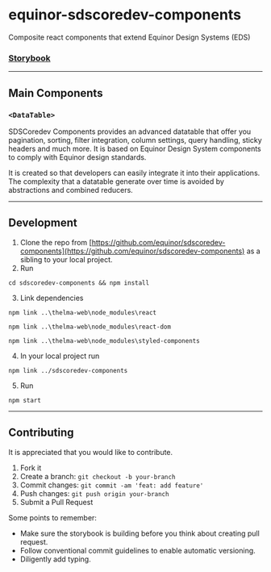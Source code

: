 # equinor-sdscoredev-components

Composite react components that extend Equinor Design Systems (EDS)

### [Storybook](https://equinor.github.io/sdscoredev-components/?path=/story/introduction--page)

---

## Main Components

### `<DataTable>`

SDSCoredev Components provides an advanced datatable that offer you pagination, sorting, filter
integration, column settings, query handling, sticky headers and much more. It is based on Equinor
Design System components to comply with Equinor design standards.

It is created so that developers can easily integrate it into their applications. The complexity that
a datatable generate over time is avoided by abstractions and combined reducers.

---

## Development

1. Clone the repo from [https://github.com/equinor/sdscoredev-components](https://github.com/equinor/sdscoredev-components) as a sibling to your local project.
2. Run

```
cd sdscoredev-components && npm install
```

3. Link dependencies

```
npm link ..\thelma-web\node_modules\react
```

```
npm link ..\thelma-web\node_modules\react-dom
```

```
npm link ..\thelma-web\node_modules\styled-components
```

4. In your local project run

```
npm link ../sdscoredev-components
```

5. Run

```
npm start
```

---

## Contributing

It is appreciated that you would like to contribute.

1. Fork it
2. Create a branch: `git checkout -b your-branch`
3. Commit changes: `git commit -am 'feat: add feature'`
4. Push changes: `git push origin your-branch`
5. Submit a Pull Request

Some points to remember:

-   Make sure the storybook is building before you think about creating pull request.
-   Follow conventional commit guidelines to enable automatic versioning.
-   Diligently add typing.
